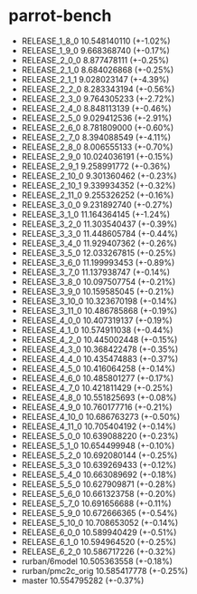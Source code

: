 parrot-bench
============

* RELEASE_1_8_0	10.548140110	(+-1.02%)
* RELEASE_1_9_0	 9.668368740	(+-0.17%)
* RELEASE_2_0_0	 8.877478111	(+-0.25%)
* RELEASE_2_1_0	 8.684026868	(+-0.25%)
* RELEASE_2_1_1	 9.028023147	(+-4.39%)
* RELEASE_2_2_0	 8.283343194	(+-0.56%)
* RELEASE_2_3_0	 9.764305233	(+-2.72%)
* RELEASE_2_4_0	 8.848113139	(+-0.46%)
* RELEASE_2_5_0	 9.029412536	(+-2.91%)
* RELEASE_2_6_0	 8.781809000	(+-0.60%)
* RELEASE_2_7_0	 8.394088549	(+-4.11%)
* RELEASE_2_8_0	 8.006555133	(+-0.70%)
* RELEASE_2_9_0	10.024036191	(+-0.15%)
* RELEASE_2_9_1	 9.258991772	(+-0.36%)
* RELEASE_2_10_0	 9.301360462	(+-0.23%)
* RELEASE_2_10_1	 9.339934352	(+-0.32%)
* RELEASE_2_11_0	 9.255326252	(+-0.16%)
* RELEASE_3_0_0	 9.231892740	(+-0.27%)
* RELEASE_3_1_0	11.164364145	(+-1.24%)
* RELEASE_3_2_0	11.303540437	(+-0.39%)
* RELEASE_3_3_0	11.448605784	(+-0.44%)
* RELEASE_3_4_0	11.929407362	(+-0.26%)
* RELEASE_3_5_0	12.033267815	(+-0.25%)
* RELEASE_3_6_0	11.199993453	(+-0.89%)
* RELEASE_3_7_0	11.137938747	(+-0.14%)
* RELEASE_3_8_0	10.097507754	(+-0.21%)
* RELEASE_3_9_0	10.159585045	(+-0.21%)
* RELEASE_3_10_0	10.323670198	(+-0.14%)
* RELEASE_3_11_0	10.486785868	(+-0.19%)
* RELEASE_4_0_0	10.407319137	(+-0.19%)
* RELEASE_4_1_0	10.574911038	(+-0.44%)
* RELEASE_4_2_0	10.445002448	(+-0.15%)
* RELEASE_4_3_0	10.368422478	(+-0.35%)
* RELEASE_4_4_0	10.435474883	(+-0.37%)
* RELEASE_4_5_0	10.416064258	(+-0.14%)
* RELEASE_4_6_0	10.485801277	(+-0.17%)
* RELEASE_4_7_0	10.421811429	(+-0.25%)
* RELEASE_4_8_0	10.551825693	(+-0.08%)
* RELEASE_4_9_0	10.760177716	(+-0.21%)
* RELEASE_4_10_0	10.686763273	(+-0.50%)
* RELEASE_4_11_0	10.705404192	(+-0.14%)
* RELEASE_5_0_0	10.639088220	(+-0.23%)
* RELEASE_5_1_0	10.654499948	(+-0.10%)
* RELEASE_5_2_0	10.692080144	(+-0.25%)
* RELEASE_5_3_0	10.639269433	(+-0.12%)
* RELEASE_5_4_0	10.663089692	(+-0.18%)
* RELEASE_5_5_0	10.627909871	(+-0.28%)
* RELEASE_5_6_0	10.661323758	(+-0.20%)
* RELEASE_5_7_0	10.691656688	(+-0.11%)
* RELEASE_5_9_0	10.672666365	(+-0.54%)
* RELEASE_5_10_0	10.708653052	(+-0.14%)
* RELEASE_6_0_0	10.589940429	(+-0.51%)
* RELEASE_6_1_0	10.594964520	(+-0.25%)
* RELEASE_6_2_0	10.586717226	(+-0.32%)
* rurban/6model	10.505363558	(+-0.18%)
* rurban/pmc2c_orig  10.585417778	(+-0.25%)
* master			10.554795282	(+-0.37%)
